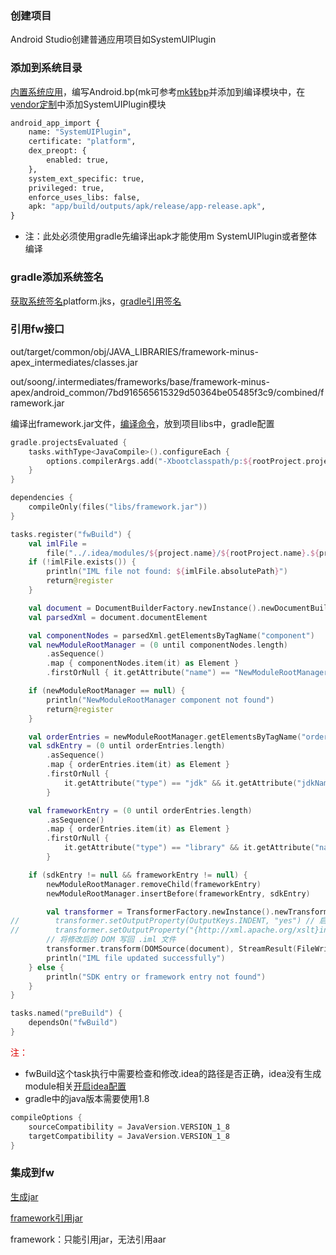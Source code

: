 ### 创建项目
Android Studio创建普通应用项目如SystemUIPlugin
### 添加到系统目录
[内置系统应用](environment.md#vendor_app)，编写Android.bp(mk可参考[mk转bp](environment.md#mk_bp)并添加到编译模块中，在[vendor定制](environment.md#vendor)中添加SystemUIPlugin模块
```mk
android_app_import {
    name: "SystemUIPlugin",
    certificate: "platform",
    dex_preopt: {
        enabled: true,
    },
    system_ext_specific: true,
	privileged: true,
    enforce_uses_libs: false,
    apk: "app/build/outputs/apk/release/app-release.apk",
}
```
- 注：此处必须使用gradle先编译出apk才能使用m SystemUIPlugin或者整体编译
### gradle添加系统签名
[获取系统签名](environment.md#system_sign)platform.jks，[gradle引用签名](../../android_studio.md#gradle_8.9)

### 引用fw接口
out/target/common/obj/JAVA_LIBRARIES/framework-minus-apex_intermediates/classes.jar

out/soong/.intermediates/frameworks/base/framework-minus-apex/android_common/7bd916565615329d50364be05485f3c9/combined/framework.jar

编译出framework.jar文件，[编译命令](../fws_aosp_make.md#name_mod)，放到项目libs中，gradle配置
```kts
gradle.projectsEvaluated {
    tasks.withType<JavaCompile>().configureEach {
        options.compilerArgs.add("-Xbootclasspath/p:${rootProject.projectDir}/${project.name}/libs/framework.jar")
    }
}

dependencies {
    compileOnly(files("libs/framework.jar"))
}

tasks.register("fwBuild") {
    val imlFile =
        file("../.idea/modules/${project.name}/${rootProject.name}.${project.name}.main.iml")
    if (!imlFile.exists()) {
        println("IML file not found: ${imlFile.absolutePath}")
        return@register
    }

    val document = DocumentBuilderFactory.newInstance().newDocumentBuilder().parse(imlFile)
    val parsedXml = document.documentElement

    val componentNodes = parsedXml.getElementsByTagName("component")
    val newModuleRootManager = (0 until componentNodes.length)
        .asSequence()
        .map { componentNodes.item(it) as Element }
        .firstOrNull { it.getAttribute("name") == "NewModuleRootManager" }

    if (newModuleRootManager == null) {
        println("NewModuleRootManager component not found")
        return@register
    }

    val orderEntries = newModuleRootManager.getElementsByTagName("orderEntry")
    val sdkEntry = (0 until orderEntries.length)
        .asSequence()
        .map { orderEntries.item(it) as Element }
        .firstOrNull {
            it.getAttribute("type") == "jdk" && it.getAttribute("jdkName").startsWith("Android API")
        }

    val frameworkEntry = (0 until orderEntries.length)
        .asSequence()
        .map { orderEntries.item(it) as Element }
        .firstOrNull {
            it.getAttribute("type") == "library" && it.getAttribute("name").contains("framework")
        }

    if (sdkEntry != null && frameworkEntry != null) {
        newModuleRootManager.removeChild(frameworkEntry)
        newModuleRootManager.insertBefore(frameworkEntry, sdkEntry)

        val transformer = TransformerFactory.newInstance().newTransformer()
//        transformer.setOutputProperty(OutputKeys.INDENT, "yes") // 启用缩进
//        transformer.setOutputProperty("{http://xml.apache.org/xslt}indent-amount", "4") // 设置缩进为 4 个空格
        // 将修改后的 DOM 写回 .iml 文件
        transformer.transform(DOMSource(document), StreamResult(FileWriter(imlFile)))
        println("IML file updated successfully")
    } else {
        println("SDK entry or framework entry not found")
    }
}

tasks.named("preBuild") {
    dependsOn("fwBuild")
}
```
<font color="#dd0000">注：</font>
- fwBuild这个task执行中需要检查和修改.idea的路径是否正确，idea没有生成module相关[开启idea配置](../../android_studio.md#enable_idea)
- gradle中的java版本需要使用1.8

```kts
compileOptions {
    sourceCompatibility = JavaVersion.VERSION_1_8
    targetCompatibility = JavaVersion.VERSION_1_8
}
```
### 集成到fw
[生成jar](../../android_studio.md#gradle_jar)

[framework引用jar](../fws_mk_bp.md#import_fws)

framework：只能引用jar，无法引用aar

